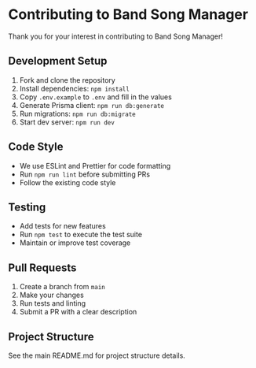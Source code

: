 # Contributing to Band Song Manager

Thank you for your interest in contributing to Band Song Manager!

## Development Setup

1. Fork and clone the repository
2. Install dependencies: `npm install`
3. Copy `.env.example` to `.env` and fill in the values
4. Generate Prisma client: `npm run db:generate`
5. Run migrations: `npm run db:migrate`
6. Start dev server: `npm run dev`

## Code Style

- We use ESLint and Prettier for code formatting
- Run `npm run lint` before submitting PRs
- Follow the existing code style

## Testing

- Add tests for new features
- Run `npm test` to execute the test suite
- Maintain or improve test coverage

## Pull Requests

1. Create a branch from `main`
2. Make your changes
3. Run tests and linting
4. Submit a PR with a clear description

## Project Structure

See the main README.md for project structure details.


